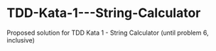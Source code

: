# TDD-Kata-1---String-Calculator
Proposed solution for TDD Kata 1 - String Calculator (until problem 6, inclusive)
